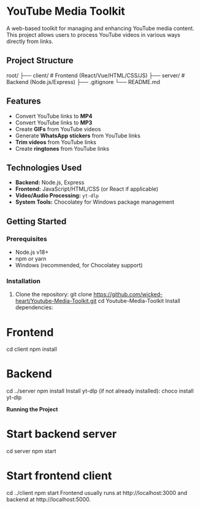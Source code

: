 # YouTube Media Toolkit
A web-based toolkit for managing and enhancing YouTube media content. This project allows users to process YouTube videos in various ways directly from links.

## Project Structure
root/
├── client/ # Frontend (React/Vue/HTML/CSS/JS)
├── server/ # Backend (Node.js/Express)
├── .gitignore
└── README.md

## Features
- Convert YouTube links to **MP4**
- Convert YouTube links to **MP3**
- Create **GIFs** from YouTube videos
- Generate **WhatsApp stickers** from YouTube links
- **Trim videos** from YouTube links
- Create **ringtones** from YouTube links

## Technologies Used
- **Backend:** Node.js, Express
- **Frontend:** JavaScript/HTML/CSS (or React if applicable)
- **Video/Audio Processing:** `yt-dlp`
- **System Tools:** Chocolatey for Windows package management

## Getting Started

### Prerequisites
- Node.js v18+
- npm or yarn
- Windows (recommended, for Chocolatey support)

### Installation
1. Clone the repository:
git clone https://github.com/wicked-heart/Youtube-Media-Toolkit.git
cd Youtube-Media-Toolkit
Install dependencies:

# Frontend
cd client
npm install

# Backend
cd ../server
npm install
Install yt-dlp (if not already installed):
choco install yt-dlp

**Running the Project**

# Start backend server
cd server
npm start

# Start frontend client
cd ../client
npm start
Frontend usually runs at http://localhost:3000 and backend at http://localhost:5000.